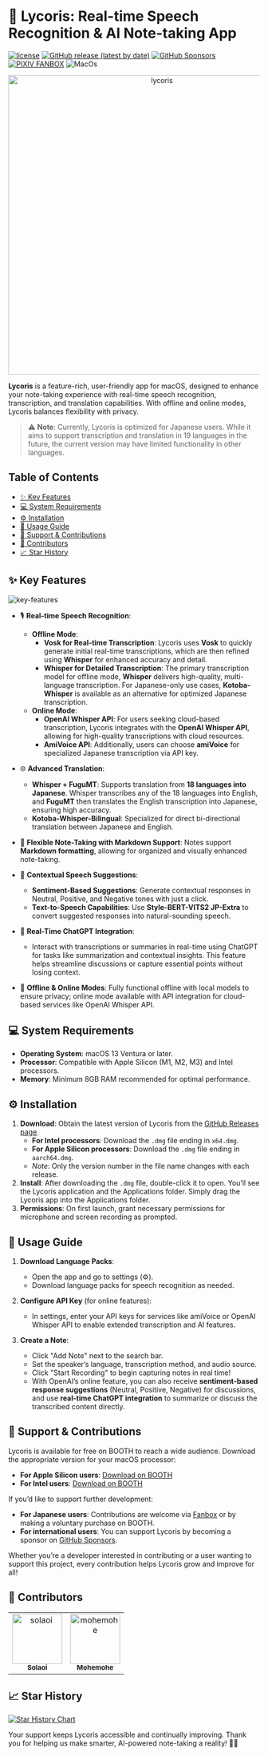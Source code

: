 # 📝 Lycoris: Real-time Speech Recognition & AI Note-taking App

[![license](https://img.shields.io/github/license/solaoi/lycoris)](https://github.com/solaoi/lycoris/blob/main/LICENSE)
[![GitHub release (latest by date)](https://img.shields.io/github/v/release/solaoi/lycoris)](https://github.com/solaoi/lycoris/releases)
[![GitHub Sponsors](https://img.shields.io/github/sponsors/solaoi?color=db61a2)](https://github.com/sponsors/solaoi)
[![PIXIV FANBOX](https://img.shields.io/badge/%E5%AF%84%E4%BB%98-PIXIV%20FANBOX-ff69b4)](https://solaoi.fanbox.cc/)
![MacOs](https://shields.io/badge/MacOS--9cf?logo=Apple&style=social)

<div align="center">
  <a href="https://github.com/solaoi/lycoris">
    <img width="600" alt="lycoris" src="https://user-images.githubusercontent.com/46414076/227781834-2eeaea6f-fae6-4607-8862-4ca74a4416b9.png">
  </a>
</div>

**Lycoris** is a feature-rich, user-friendly app for macOS, designed to enhance your note-taking experience with real-time speech recognition, transcription, and translation capabilities. With offline and online modes, Lycoris balances flexibility with privacy.

> ⚠️ **Note**: Currently, Lycoris is optimized for Japanese users. While it aims to support transcription and translation in 19 languages in the future, the current version may have limited functionality in other languages.

<!-- START doctoc generated TOC please keep comment here to allow auto update -->
<!-- DON'T EDIT THIS SECTION, INSTEAD RE-RUN doctoc TO UPDATE -->
## Table of Contents

- [✨ Key Features](#-key-features)
- [💻 System Requirements](#-system-requirements)
- [⚙️ Installation](#-installation)
- [🚀 Usage Guide](#-usage-guide)
- [🙌 Support & Contributions](#-support--contributions)
- [👥 Contributors](#-contributors)
- [📈 Star History](#-star-history)

<!-- END doctoc generated TOC please keep comment here to allow auto update -->

## ✨ Key Features

![key-features](https://github.com/user-attachments/assets/5a118e9f-d84a-404b-9912-b11b02a901d9)

- 🎙️ **Real-time Speech Recognition**: 
   - **Offline Mode**:
      - **Vosk for Real-time Transcription**: Lycoris uses **Vosk** to quickly generate initial real-time transcriptions, which are then refined using **Whisper** for enhanced accuracy and detail.
      - **Whisper for Detailed Transcription**: The primary transcription model for offline mode, **Whisper** delivers high-quality, multi-language transcription. For Japanese-only use cases, **Kotoba-Whisper** is available as an alternative for optimized Japanese transcription.
   - **Online Mode**:
      - **OpenAI Whisper API**: For users seeking cloud-based transcription, Lycoris integrates with the **OpenAI Whisper API**, allowing for high-quality transcriptions with cloud resources.
      - **AmiVoice API**: Additionally, users can choose **amiVoice** for specialized Japanese transcription via API key.

- 🌐 **Advanced Translation**:
   - **Whisper + FuguMT**: Supports translation from **18 languages into Japanese**. Whisper transcribes any of the 18 languages into English, and **FuguMT** then translates the English transcription into Japanese, ensuring high accuracy.
   - **Kotoba-Whisper-Bilingual**: Specialized for direct bi-directional translation between Japanese and English.

- 📄 **Flexible Note-Taking with Markdown Support**: Notes support **Markdown formatting**, allowing for organized and visually enhanced note-taking.

- 💬 **Contextual Speech Suggestions**:
   - **Sentiment-Based Suggestions**: Generate contextual responses in Neutral, Positive, and Negative tones with just a click.
   - **Text-to-Speech Capabilities**: Use **Style-BERT-VITS2 JP-Extra** to convert suggested responses into natural-sounding speech.

- 🤖 **Real-Time ChatGPT Integration**:
   - Interact with transcriptions or summaries in real-time using ChatGPT for tasks like summarization and contextual insights. This feature helps streamline discussions or capture essential points without losing context.

- 📶 **Offline & Online Modes**: Fully functional offline with local models to ensure privacy; online mode available with API integration for cloud-based services like OpenAI Whisper API.

## 💻 System Requirements

- **Operating System**: macOS 13 Ventura or later.
- **Processor**: Compatible with Apple Silicon (M1, M2, M3) and Intel processors.
- **Memory**: Minimum 8GB RAM recommended for optimal performance.

## ⚙️ Installation

1. **Download**: Obtain the latest version of Lycoris from the [GitHub Releases page](https://github.com/solaoi/lycoris/releases).
   - **For Intel processors**: Download the `.dmg` file ending in `x64.dmg`.
   - **For Apple Silicon processors**: Download the `.dmg` file ending in `aarch64.dmg`.
   - *Note*: Only the version number in the file name changes with each release.
2. **Install**: After downloading the `.dmg` file, double-click it to open. You’ll see the Lycoris application and the Applications folder. Simply drag the Lycoris app into the Applications folder.
3. **Permissions**: On first launch, grant necessary permissions for microphone and screen recording as prompted.

## 🚀 Usage Guide

1. **Download Language Packs**:
   - Open the app and go to settings (⚙️).
   - Download language packs for speech recognition as needed.
   
2. **Configure API Key** (for online features):
   - In settings, enter your API keys for services like amiVoice or OpenAI Whisper API to enable extended transcription and AI features.

3. **Create a Note**:
   - Click "Add Note" next to the search bar.
   - Set the speaker’s language, transcription method, and audio source.
   - Click "Start Recording" to begin capturing notes in real time!
   - With OpenAI’s online feature, you can also receive **sentiment-based response suggestions** (Neutral, Positive, Negative) for discussions, and use **real-time ChatGPT integration** to summarize or discuss the transcribed content directly.

## 🙌 Support & Contributions

Lycoris is available for free on BOOTH to reach a wide audience. Download the appropriate version for your macOS processor:

- **For Apple Silicon users**: [Download on BOOTH](https://booth.pm/ja/items/4675430)
- **For Intel users**: [Download on BOOTH](https://solaoi.booth.pm/items/4669259)

If you’d like to support further development:

- **For Japanese users**: Contributions are welcome via [Fanbox](https://solaoi.fanbox.cc/) or by making a voluntary purchase on BOOTH.
- **For international users**: You can support Lycoris by becoming a sponsor on [GitHub Sponsors](https://github.com/sponsors/solaoi).

Whether you’re a developer interested in contributing or a user wanting to support this project, every contribution helps Lycoris grow and improve for all!

## 👥 Contributors

<!-- readme: contributors -start -->
<table>
<tr>
    <td align="center">
        <a href="https://github.com/solaoi">
            <img src="https://avatars.githubusercontent.com/u/46414076?v=4" width="100;" alt="solaoi"/>
            <br />
            <sub><b>Solaoi</b></sub>
        </a>
    </td>
    <td align="center">
        <a href="https://github.com/mohemohe">
            <img src="https://avatars.githubusercontent.com/u/5028163?v=4" width="100;" alt="mohemohe"/>
            <br />
            <sub><b>Mohemohe</b></sub>
        </a>
    </td></tr>
</table>
<!-- readme: contributors -end -->

## 📈 Star History

[![Star History Chart](https://api.star-history.com/svg?repos=solaoi/lycoris&type=Date)](https://star-history.com/#solaoi/lycoris&Date)

Your support keeps Lycoris accessible and continually improving. Thank you for helping us make smarter, AI-powered note-taking a reality! 📒✨
